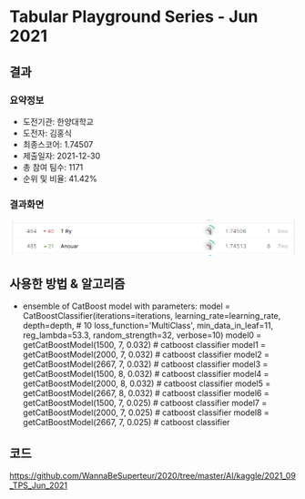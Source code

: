 # Tabular Playground Series - Jun 2021
## 결과
### 요약정보
- 도전기관: 한양대학교
- 도전자: 김홍식
- 최종스코어: 1.74507
- 제출일자: 2021-12-30
- 총 참여 팀수: 1171
- 순위 및 비율: 41.42%
### 결과화면
![leaderboard15](./img/leaderboard15.PNG)
## 사용한 방법 & 알고리즘
- ensemble of CatBoost model with parameters:
model = CatBoostClassifier(iterations=iterations,
                               learning_rate=learning_rate,
                               depth=depth, # 10
                               loss_function='MultiClass',
                               min_data_in_leaf=11,
                               reg_lambda=53.3,
                               random_strength=32,
                               verbose=10)
model0 = getCatBoostModel(1500, 7, 0.032) # catboost classifier
model1 = getCatBoostModel(2000, 7, 0.032) # catboost classifier
model2 = getCatBoostModel(2667, 7, 0.032) # catboost classifier
model3 = getCatBoostModel(1500, 8, 0.032) # catboost classifier
model4 = getCatBoostModel(2000, 8, 0.032) # catboost classifier
model5 = getCatBoostModel(2667, 8, 0.032) # catboost classifier
model6 = getCatBoostModel(1500, 7, 0.025) # catboost classifier
model7 = getCatBoostModel(2000, 7, 0.025) # catboost classifier
model8 = getCatBoostModel(2667, 7, 0.025) # catboost classifier
## 코드
https://github.com/WannaBeSuperteur/2020/tree/master/AI/kaggle/2021_09_TPS_Jun_2021
